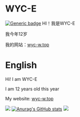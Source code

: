 
# WYC-E
[![Generic badge](https://img.shields.io/badge/Mywebsite-wyc-w.top-red.svg)](https://wyc-w.top/)
HI！我是WYC-E

我今年12岁

我的网站：[wyc-w.top](http://wyc-w.top "wyc-w.top")


# English
Hi! I am WYC-E

I am 12 years old this year

My website: [wyc-w.top](http://wyc-w.top "wyc-w.top")

![](https://raw.githubusercontent.com/WYC-E/WYC-E/main/assets/github-snake.svg)
[![Anurag's GitHub stats](https://github-readme-stats.vercel.app/api?username=wyc-e)](https://github.com/anuraghazra/github-readme-stats)
![](https://komarev.com/ghpvc/?username=wyc-e&color=green)
